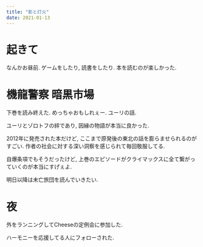 ```yaml
---
title: "影と灯火"
date: 2021-01-13
---
```


# 起きて
なんかお昼前. ゲームをしたり, 読書をしたり. 本を読むのが楽しかった.

# 機龍警察 暗黒市場

下巻を読み終えた. めっちゃおもしれぇー. ユーリの話.

ユーリとゾロトフの絆であり, 因縁の物語が本当に良かった.

2012年に発売された本だけど, ここまで原発後の東北の話を膨らませられるのがすごい. 作者の社会に対する深い洞察を感じられて毎回敬服してる.

自爆条項でもそうだったけど, 上巻のエピソードがクライマックスに全て繋がっていくのが本当にすげぇよ. 

明日以降は未亡旅団を読んでいきたい.
# 夜
外をランニングしてCheeseの定例会に参加した.

ハーモニーを応援してる人にフォローされた.